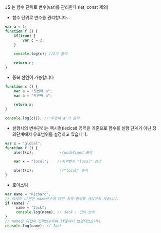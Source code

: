 JS 는 함수 단위로 변수(var)를 관리한다 (let, const 제외)

- 함수 단위로 변수를 관리합니다.
```javascript
var a = 1;
function f () {
    if(true) {
        var c = 2;
    }
    
    console.log(c); //2가 출력
    
    return c;  
}
```
- 중복 선언이 가능합니다
```javascript
function c () {
    var a = "첫번째 a";
    var a = "두번째 a";
    
    return a;
}
 
console.log(c()); //"두번째 a"가 출력
```
- 실행시의 변수관리는 렉시컬(lexical) 영역을 기준으로 함수를 실행 단계가 아닌 정의단계에서 유효범위를 설정하고 있습니다.
```javascript
var x = "global";
function f () {
    alert(x);            //undefined 출력
    
    var x = "local";    //지역변수 "local" 선언
    
    alert(x);            //"local" 출력
}

```

- 호이스팅
```javascript
var name = "Richard";
// 아래의 if문은 name변수에 대한 지역-범위를 생성하지 않습니다.
if (name) {
     name = "Jack";
     console.log(name); // Jack : 전역 변수
}
// name은 여전히 전역변수이며 if문에서 변경되었습니다.
console.log(name); // Jack
```
